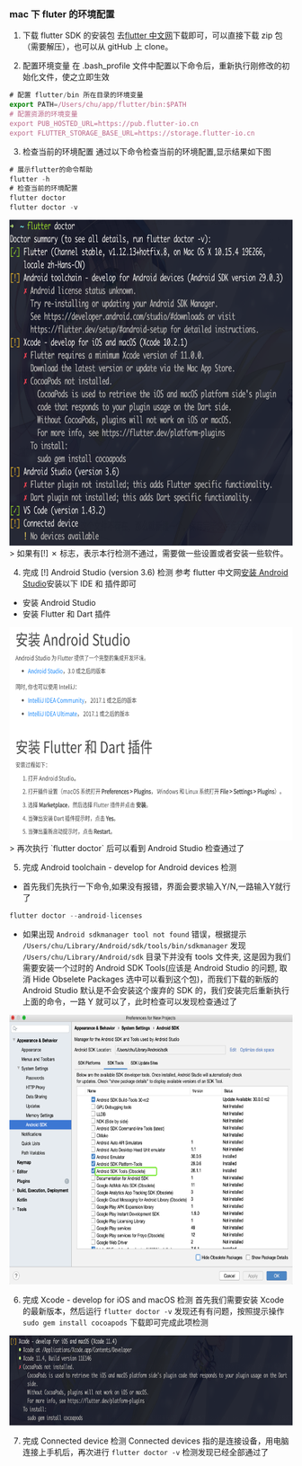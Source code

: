 ### mac 下 fluter 的环境配置
1. 下载 flutter SDK 的安装包
去[flutter 中文网](https://flutter.cn/docs/get-started/install/macos)下载即可，可以直接下载 zip 包（需要解压），也可以从 gitHub 上 clone。

2. 配置环境变量
在 .bash_profile 文件中配置以下命令后，重新执行刚修改的初始化文件，使之立即生效
```js
# 配置 flutter/bin 所在目录的环境变量
export PATH=/Users/chu/app/flutter/bin:$PATH
# 配置资源的环境变量
export PUB_HOSTED_URL=https://pub.flutter-io.cn
export FLUTTER_STORAGE_BASE_URL=https://storage.flutter-io.cn
```

3. 检查当前的环境配置
通过以下命令检查当前的环境配置,显示结果如下图
```js
# 展示flutter的命令帮助
flutter -h 
# 检查当前的环境配置
flutter doctor 
flutter doctor -v
```
<img src="/flutter-doctor.png"  height="580" width="auto">
> 如果有[!] ✗ 标志，表示本行检测不通过，需要做一些设置或者安装一些软件。

4. 完成 [!] Android Studio (version 3.6) 检测
参考 flutter 中文网[安装 Android Studio](https://flutter.cn/docs/get-started/editor?tab=androidstudio)安装以下 IDE 和 插件即可
- 安装 Android Studio
- 安装 Flutter 和 Dart 插件
<img src="/android-studio.png"  height="380" width="auto">
> 再次执行 `flutter doctor` 后可以看到 Android Studio 检查通过了

5. 完成 Android toolchain - develop for Android devices 检测
- 首先我们先执行一下命令,如果没有报错，界面会要求输入Y/N,一路输入Y就行了
```js
flutter doctor --android-licenses
```
- 如果出现 `Android sdkmanager tool not found` 错误，根据提示  `/Users/chu/Library/Android/sdk/tools/bin/sdkmanager` 发现 `/Users/chu/Library/Android/sdk` 目录下并没有 tools 文件夹, 这是因为我们需要安装一个过时的 Android SDK Tools(应该是 Android Studio 的问题, 取消 Hide Obselete Packages 选中可以看到这个包)，而我们下载的新版的 Android Studio 默认是不会安装这个废弃的 SDK 的，我们安装完后重新执行上面的命令，一路 Y 就可以了，此时检查可以发现检查通过了
<img src="/none-tools.png"  height="480" width="auto">

6. 完成 Xcode - develop for iOS and macOS 检测
首先我们需要安装 Xcode 的最新版本，然后运行 `flutter doctor -v` 发现还有有问题，按照提示操作 `sudo gem install cocoapods` 下载即可完成此项检测
<img src="/xcode.png"  height="160" width="auto">

7. 完成 Connected device 检测
Connected devices 指的是连接设备，用电脑连接上手机后，再次进行 `flutter doctor -v` 检测发现已经全部通过了


